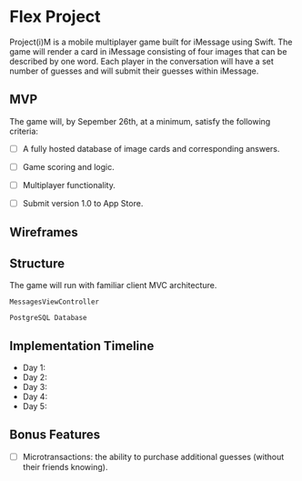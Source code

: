 # Flex Project

Project(i)M is a mobile multiplayer game built for iMessage using Swift. The game will render a card in iMessage consisting of four images that can be described by one word. Each player in the conversation will have a set number of guesses and will submit their guesses within iMessage.

## MVP

The game will, by Sepember 26th, at a minimum, satisfy the following criteria:

- [ ] A fully hosted database of image cards and corresponding answers.
- [ ] Game scoring and logic.
- [ ] Multiplayer functionality.
- [ ] Submit version 1.0 to App Store.


## Wireframes


## Structure

The game will run with familiar client MVC architecture.

`MessagesViewController`

`PostgreSQL Database`

## Implementation Timeline

- Day 1: 
- Day 2: 
- Day 3: 
- Day 4: 
- Day 5: 

## Bonus Features

- [ ] Microtransactions: the ability to purchase additional guesses (without their friends knowing).
